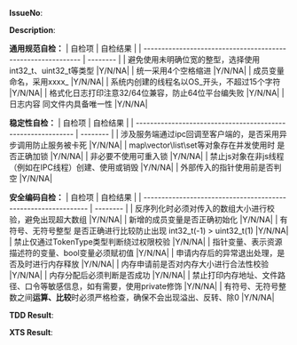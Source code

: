 **IssueNo**:

**Description**:

**通用规范自检：**
| 自检项                                                       | 自检结果  |
| ------------------------------------------------------------ | -------- |
| 避免使用未明确位宽的整型，选择使用int32_t、uint32_t等类型            |Y/N/NA|
| 统一采用4个空格缩进                                               |Y/N/NA|
| 成员变量命名，采用xxxx_                                          |Y/N/NA|
| 系统内创建的线程名以OS_开头，不超过15个字符                         |Y/N/NA|
| 格式化日志打印注意32/64位兼容，防止64位平台编失败                   |Y/N/NA|
| 日志内容 同文件内具备唯一性                                        |Y/N/NA|

**稳定性自检：**
| 自检项                                                       | 自检结果  |
| ------------------------------------------------------------ | -------- |
| 涉及服务端通过ipc回调至客户端的，是否采用异步调用防止服务被卡死   |Y/N/NA|
| map\vector\list\set等对象存在并发使用时 是否正确加锁            |Y/N/NA|
| 非必要不使用可重入锁                                            |Y/N/NA|
| 禁止js对象在非js线程（例如在IPC线程）创建、使用或销毁             |Y/N/NA|
| 外部传入的指针使用前是否判空                                    |Y/N/NA|


**安全编码自检：**
| 自检项                                                          | 自检结果 |
| -------------------------------------------------------------- | -------- |
| 反序列化时必须对传入的数组大小进行校验，避免出现超大数组              |Y/N/NA|
| 新增的成员变量是否正确初始化                                        |Y/N/NA|
| 有符号、无符号整型 是否正确进行比较防止出现 int32_t(-1) > uint32_t(1) |Y/N/NA|
| 禁止仅通过TokenType类型判断绕过权限校验                             |Y/N/NA|
| 指针变量、表示资源描述符的变量、bool变量必须赋初值                  |Y/N/NA|
| 申请内存后的异常退出处理，是否及时进行内存释放                      |Y/N/NA|
| 内存申请前是否对内存大小进行合法性校验                              |Y/N/NA|
| 内存分配后必须判断是否成功                                         |Y/N/NA|
| 禁止打印内存地址、文件路径、口令等敏感信息，如有需要，使用private修饰   |Y/N/NA|
| 有符号、无符号整数之间**运算、比较**时必须严格检查，确保不会出现溢出、反转、除0    |Y/N/NA|

**TDD Result**:

**XTS Result**:
